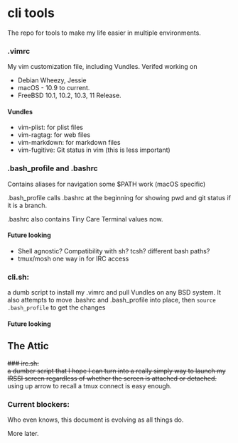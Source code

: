 # cli tools

The repo for tools to make my life easier in multiple environments.
### .vimrc  
My vim customization file, including Vundles. Verifed working on 
* Debian Wheezy, Jessie
* macOS - 10.9 to current.
* FreeBSD 10.1, 10.2, 10.3, 11 Release.

#### Vundles
* vim-plist: for plist files
* vim-ragtag: for web files
* vim-markdown: for markdown files
* vim-fugitive: Git status in vim (this is less important) 

### .bash_profile and .bashrc   
Contains aliases for navigation some $PATH work (macOS specific)

.bash_profile calls .bashrc at the beginning for showing pwd and git status if it is a branch.

.bashrc also contains Tiny Care Terminal values now.

#### Future looking
* Shell agnostic? Compatibility with sh? tcsh? different bash paths? 
* tmux/mosh one way in for IRC access

### cli.sh:
a dumb script to install my .vimrc and pull Vundles on any BSD system. It also attempts to move .bashrc and .bash_profile into place, then `source .bash_profile` to get the changes

#### Future looking 

## The Attic


~~### irc.sh:~~   
~~a dumber script that I hope I can turn into a really simply way to launch my IRSSI screen regardless of whether the screen is attached or detached.~~  
using up arrow to recall a tmux connect is easy enough.

### Current blockers:

Who even knows, this document is evolving as all things do.

More later.  

